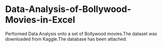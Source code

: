 # Data-Analysis-of-Bollywood-Movies-in-Excel




Performed Data Analysis onto a set of Bollywood movies.The dataset was downloaded from Kaggle.The database has been attached.
